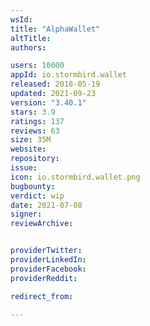 ```yaml
---
wsId: 
title: "AlphaWallet"
altTitle: 
authors:

users: 10000
appId: io.stormbird.wallet
released: 2018-05-19
updated: 2021-09-23
version: "3.40.1"
stars: 3.9
ratings: 137
reviews: 63
size: 35M
website: 
repository: 
issue: 
icon: io.stormbird.wallet.png
bugbounty: 
verdict: wip
date: 2021-07-08
signer: 
reviewArchive:


providerTwitter: 
providerLinkedIn: 
providerFacebook: 
providerReddit: 

redirect_from:

---
```




